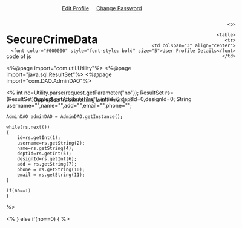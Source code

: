 # SecureCrimeData
code of js 


<%@page import="com.util.Utility"%>
<%@page import="java.sql.ResultSet"%>
<%@page import="com.DAO.AdminDAO"%><html>
<head>
	<link href="<%=request.getContextPath() %>/Resources/CSS/style.css" rel="stylesheet" type="text/css" />
	<link href="<%=request.getContextPath() %>/Resources/CSS/message.css" rel="stylesheet" type="text/css" />
	<link href="<%=request.getContextPath() %>/Resources/CSS/button.css" rel="stylesheet" type="text/css" />
	<link href="<%=request.getContextPath() %>/Resources/CSS/login.css" rel="stylesheet" type="text/css" />
	<script type="text/javascript" src="<%=request.getContextPath() %>/Resources/JS/style.js"></script>

</head>
<body onload="startTimer()">

<%
    int no=Utility.parse(request.getParameter("no"));
    ResultSet rs=(ResultSet)request.getAttribute("rs");
    int id=0,deptId=0,designId=0;
	String username="",name="",add="",email="",phone="";
	
	AdminDAO adminDAO = AdminDAO.getInstance();
	
	while(rs.next())
	{
		id=rs.getInt(1);
		username=rs.getString(2);
		name=rs.getString(4);
		deptId=rs.getInt(5);
		designId=rs.getInt(6);
		add = rs.getString(7);
		phone = rs.getString(10);
		email = rs.getString(11);
	}

	if(no==1)
	{
%>
			<div class="error" id="message" style="position:absolute;top:225px;left:300px">		
				<p>Opp's,Seems something went wrong ..!</p>
			</div>
<%
	}
	else if(no==0)
	{
%>
			<br>
			<div align="right" style="position:absolute;top:15px;left:375px">
				<a class="gradientbuttons" href="<%=request.getContextPath() %>/EditUserProfile?username=<%=username %>&no=1">Edit Profile</a>&nbsp;&nbsp;&nbsp;&nbsp;
				<a class="gradientbuttons" href="<%=request.getContextPath() %>/ChangeUserPassword?username=<%=username %>&no=1&id=<%=id %>" target="myIframe">Change Password</a>
			</div>
			<br>
			<div id="a2" align="right" style="position:absolute;top:45px;left:11px">
			
				<p>
				
					<table>
							<tr>
									<td colspan="3" align="center">
									<font color="#000000" style="font-style: bold" size="5">User Profile Details</font>
									</td>
									 
